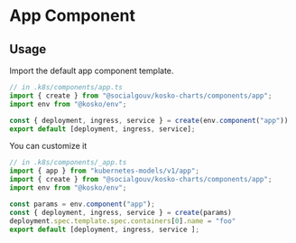 # App Component

## Usage

Import the default app component template.

```ts
// in .k8s/components/app.ts
import { create } from "@socialgouv/kosko-charts/components/app";
import env from "@kosko/env";

const { deployment, ingress, service } = create(env.component("app"))
export default [deployment, ingress, service];
```

You can customize it

```ts
// in .k8s/components/_app.ts
import { app } from "kubernetes-models/v1/app";
import { create } from "@socialgouv/kosko-charts/components/app";
import env from "@kosko/env";

const params = env.component("app");
const { deployment, ingress, service } = create(params)
deployment.spec.template.spec.containers[0].name = "foo"
export default [deployment, ingress, service ];
```
